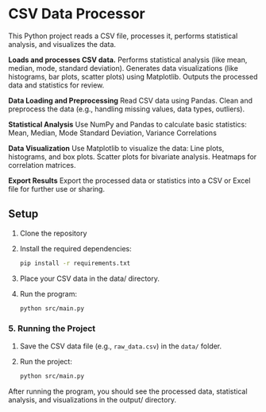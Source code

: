 # CSV Data Processor

This Python project reads a CSV file, processes it, performs statistical analysis, and visualizes the data.

**Loads and processes CSV data.**
Performs statistical analysis (like mean, median, mode, standard deviation).
Generates data visualizations (like histograms, bar plots, scatter plots) using Matplotlib.
Outputs the processed data and statistics for review.

**Data Loading and Preprocessing**
Read CSV data using Pandas.
Clean and preprocess the data (e.g., handling missing values, data types, outliers).

**Statistical Analysis**
Use NumPy and Pandas to calculate basic statistics:
Mean, Median, Mode
Standard Deviation, Variance
Correlations

**Data Visualization**
Use Matplotlib to visualize the data:
Line plots, histograms, and box plots.
Scatter plots for bivariate analysis.
Heatmaps for correlation matrices.

**Export Results**
Export the processed data or statistics into a CSV or Excel file for further use or sharing.

## Setup

1. Clone the repository
2. Install the required dependencies:

   ```bash
   pip install -r requirements.txt

3. Place your CSV data in the data/ directory.
4. Run the program:
   ```bash
   python src/main.py

### 5. **Running the Project**
1. Save the CSV data file (e.g., `raw_data.csv`) in the `data/` folder.
2. Run the project:

    ```bash
    python src/main.py

After running the program, you should see the processed data, statistical analysis, and visualizations in the output/ directory.